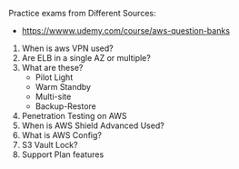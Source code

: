 <!--
// cSpell:ignore
-->

Practice exams from Different Sources:

- https://wwww.udemy.com/course/aws-question-banks



1. When is aws VPN used?
2. Are ELB in a single AZ or multiple?
3. What are these?
   - Pilot Light
    - Warm Standby
    - Multi-site
    - Backup-Restore
4. Penetration Testing on AWS
5. When is AWS Shield Advanced Used?
6. What is AWS Config?
7. S3 Vault Lock?
8. Support Plan features